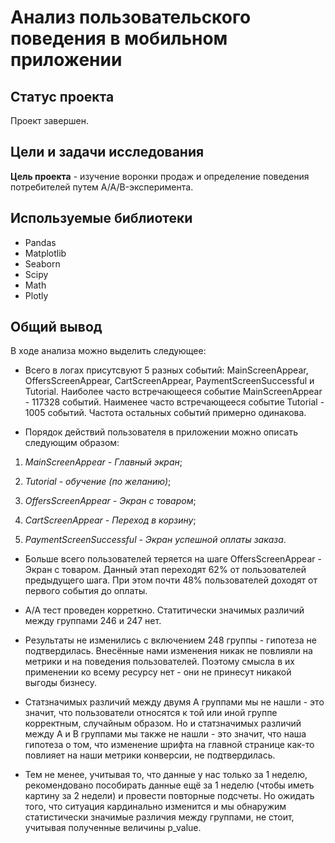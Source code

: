 # Анализ пользовательского поведения в мобильном приложении

## Статус проекта

Проект завершен.

## Цели и задачи исследования

**Цель проекта** - изучение воронки продаж и определение поведения потребителей путем A/A/B-эксперимента.


## Используемые библиотеки

* Pandas
* Matplotlib 
* Seaborn 
* Scipy 
* Math
* Plotly

## Общий вывод

В ходе анализа можно выделить следующее:

* Всего в логах присутсвуют 5 разных событий: MainScreenAppear, OffersScreenAppear, CartScreenAppear, PaymentScreenSuccessful и Tutorial. Наиболее часто встречающееся событие MainScreenAppear - 117328 событий. Наименее часто встречающееся событие Tutorial - 1005 событий. Частота остальных событий примерно одинакова.

* Порядок действий пользователя в приложении можно описать следующим образом:

1. *MainScreenAppear - Главный экран*;

2. *Tutorial - обучение (по желанию)*;

3. *OffersScreenAppear - Экран с товаром*;

4. *CartScreenAppear - Переход в корзину*;

5. *PaymentScreenSuccessful - Экран успешной оплаты заказа*.

* Больше всего пользователей теряется на шаге OffersScreenAppear - Экран с товаром. Данный этап переходят 62% от пользователей предыдущего шага. При этом почти 48% пользователей доходят от первого события до оплаты.

* A/A тест проведен корреткно. Статитически значимых различий между группами 246 и 247 нет.

* Результаты не изменились с включением 248 группы - гипотеза не подтвердилась. Внесённые нами изменения никак не повлияли на метрики и на поведения пользователей. Поэтому смысла в их применении ко всему ресурсу нет - они не принесут никакой выгоды бизнесу.

* Статзначимых различий между двумя А группами мы не нашли - это значит, что пользователи относятся к той или иной группе корректным, случайным образом. Но и статзначимых различий между А и В группами мы также не нашли - это значит, что наша гипотеза о том, что изменение шрифта на главной странице как-то повлияет на наши метрики конверсии, не подтвердилась.

* Тем не менее, учитывая то, что данные у нас только за 1 неделю, рекомендовано пособирать данные ещё за 1 неделю (чтобы иметь картину за 2 недели) и провести повторные подсчеты. Но ожидать того, что ситуация кардинально изменится и мы обнаружим статистически значимые различия между группами, не стоит, учитывая полученные величины p_value.
